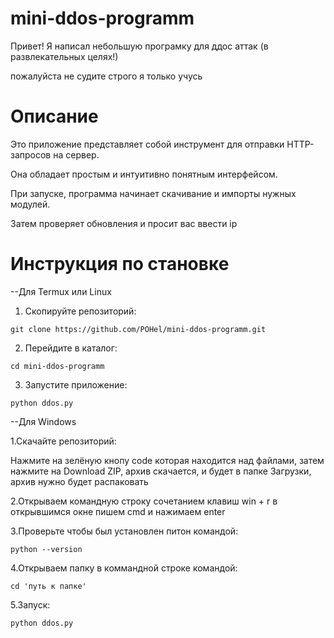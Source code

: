 # mini-ddos-programm
Привет!
Я написал небольшую програмку для ддос аттак (в развлекательных целях!)

пожалуйста не судите строго я только учусь

# Описание

Это приложение представляет собой инструмент для отправки HTTP-запросов на сервер. 

Она обладает простым и интуитивно понятным интерфейсом.

При запуске, программа начинает скачивание и импорты нужных модулей. 

Затем проверяет обновления и просит вас ввести ip


# Инструкция по становке
--Для Termux или Linux
1. Скопируйте репозиторий:

```
git clone https://github.com/POHel/mini-ddos-programm.git
```

2. Перейдите в каталог:

```
cd mini-ddos-programm
```

3. Запустите приложение:
   
```
python ddos.py
```
--Для Windows

1.Скачайте репозиторий:

Нажмите на зелёную кнопу code которая находится над файлами, 
затем нажмите на Download ZIP, 
архив скачается, и будет в папке Загрузки, архив нужно будет распаковать

2.Открываем командную строку
сочетанием клавиш win + r 
в открывшимся окне пишем cmd и нажимаем enter

3.Проверьте чтобы был установлен питон
командой:

```
python --version
```

4.Открываем папку в коммандной строке командой:

```
cd 'путь к папке'
```

5.Запуск:

```
python ddos.py
```











